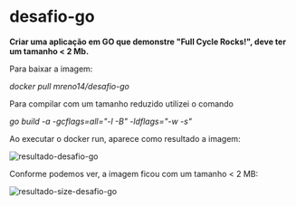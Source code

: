 # desafio-go

<b>Criar uma aplicação em GO que demonstre "Full Cycle Rocks!", deve ter um tamanho < 2 Mb.</b>

Para baixar a imagem:

<i>docker pull mreno14/desafio-go</i>

Para compilar com um tamanho reduzido utilizei o comando

<i>go build -a -gcflags=all="-l -B" -ldflags="-w -s"</i>

Ao executar o docker run, aparece como resultado a imagem:

![resultado-desafio-go](https://github.com/user-attachments/assets/a385052d-c910-4853-8321-75b8887b2b30)

Conforme podemos ver, a imagem ficou com um tamanho < 2 MB:

![resultado-size-desafio-go](https://github.com/user-attachments/assets/697858f6-1e02-44f9-b6ff-c82b4f002c6b)



